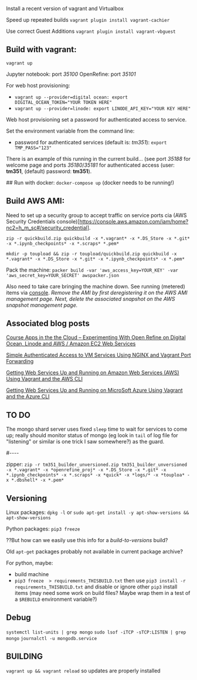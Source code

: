 Install a recent version of vagrant and Virtualbox

Speed up repeated builds
`vagrant plugin install vagrant-cachier`

Use correct Guest Additions
`vagrant plugin install vagrant-vbguest`


## Build with vagrant:

`vagrant up`

Jupyter notebook: port *35100*
OpenRefine: port *35101*

For web host provisioning:

- `vagrant up --provider=digital ocean: export DIGITAL_OCEAN_TOKEN="YOUR TOKEN HERE"`
- `vagrant up --provider=linode: export LINODE_API_KEY="YOUR KEY HERE"`


Web host provisioning set a password for authenticated access to service.

Set the environment variable from the command line:

 - password for authenticated services (default is: *tm351*): `export TMP_PASS="123"`

There is an example of this running in the current build... (see port *35188* for welcome page and ports *35180*/*35181* for authenticated access (user: __tm351__, (default) password: __tm351__).

## Run with docker:
`docker-compose up` (docker needs to be running!)


## Build AWS AMI:

Need to set up a security group to accept traffic on service ports cia (AWS Security Credentials console)[https://console.aws.amazon.com/iam/home?nc2=h_m_sc#/security_credential].

`zip -r quickbuild.zip quickbuild -x *.vagrant* -x *.DS_Store -x *.git* -x *.ipynb_checkpoints* -x *.scraps* *.pem*`

`mkdir -p toupload && zip -r toupload/quickbuild.zip quickbuild -x *.vagrant* -x *.DS_Store -x *.git* -x *.ipynb_checkpoints* -x *.pem*`
 
Pack the machine:
`packer build -var 'aws_access_key=YOUR_KEY' -var 'aws_secret_key=YOUR_SECRET' awspacker.json`

Also need to take care bringing the machine down. See running (metered) items via [console](https://eu-west-1.console.aws.amazon.com). *Remove the AMI by first deregistering it on the AWS AMI management page. Next, delete the associated snapshot on the AWS snapshot management page.*

## Associated blog posts

[Course Apps in the the Cloud – Experimenting With Open Refine on Digital Ocean, Linode and AWS / Amazon EC2 Web Services](https://blog.ouseful.info/2017/03/30/course-apps-in-the-the-cloud-experimenting-with-open-refine-on-digital-ocean-linode-and-aws-amazon-ec2-web-services/)

[Simple Authenticated Access to VM Services Using NGINX and Vagrant Port Forwarding](https://blog.ouseful.info/2017/04/03/simple-authenticated-access-to-vm-services-using-nginx-and-vagrant-port-forwarding/)

[Getting Web Services Up and Running on Amazon Web Services (AWS) Using Vagrant and the AWS CLI](https://blog.ouseful.info/2017/04/06/getting-web-services-up-and-running-on-amazon-web-services-aws-using-vagrant-and-the-aws-cli/)

[Getting Web Services Up and Running on MicroSoft Azure Using Vagrant and the Azure CLI](https://blog.ouseful.info/2017/04/06/getting-web-services-up-and-running-on-microsoft-azure-using-vagrant-and-the-azure-cli/)

## TO DO

The mongo shard server uses fixed `sleep` time to wait for services to come up; really should monitor status of mongo (eg look in `tail` of log file for "listening" or similar is one trick I saw somewhere?) as the guard.


#----

zipper:
`zip -r tm351_builder_unversioned.zip tm351_builder_unversioned -x *.vagrant* -x *openrefine_proj* -x *.DS_Store -x *.git* -x *.ipynb_checkpoints* -x *.scraps* -x *quick* -x *logs/* -x *touploa* -x *.dbshell* -x *.pem*`


## Versioning

Linux packages: `dpkg -l` or `sudo apt-get install -y apt-show-versions && apt-show-versions`

Python packages: `pip3 freeze`

??But how can we easily use this info for a *build-to-versions* build?

Old `apt-get` packages probably not available in current package archive?

For python, maybe:

- build machine
- `pip3 freeze  > requirements_THISBUILD.txt` then use `pip3 install -r requirements_THISBUILD.txt` and disable or ignore other `pip3` install items (may need some work on build files? Maybe wrap them in a test of a `$REBUILD` environment variable?)

## Debug
`systemctl list-units | grep mongo`
`sudo lsof -iTCP -sTCP:LISTEN | grep mongo`
`journalctl -u mongodb.service`

## BUILDING

`vagrant up && vagrant reload` so updates are properly installed